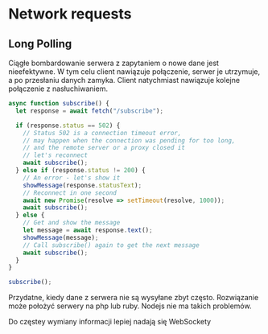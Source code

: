 # Network requests

## Long Polling

Ciągłe bombardowanie serwera z zapytaniem o nowe dane jest nieefektywne.
W tym celu client nawiązuje połączenie, serwer je utrzymuje, a po przesłaniu danych zamyka.
Client natychmiast nawiązuje kolejne połączenie z nasłuchiwaniem.

```js
async function subscribe() {
  let response = await fetch("/subscribe");

  if (response.status == 502) {
    // Status 502 is a connection timeout error,
    // may happen when the connection was pending for too long,
    // and the remote server or a proxy closed it
    // let's reconnect
    await subscribe();
  } else if (response.status != 200) {
    // An error - let's show it
    showMessage(response.statusText);
    // Reconnect in one second
    await new Promise(resolve => setTimeout(resolve, 1000));
    await subscribe();
  } else {
    // Get and show the message
    let message = await response.text();
    showMessage(message);
    // Call subscribe() again to get the next message
    await subscribe();
  }
}

subscribe();
```

Przydatne, kiedy dane z serwera nie są wysyłane zbyt często. Rozwiązanie może położyć serwery na php lub ruby. Nodejs nie ma takich problemów.

Do częstey wymiany informacji lepiej nadają się WebSockety